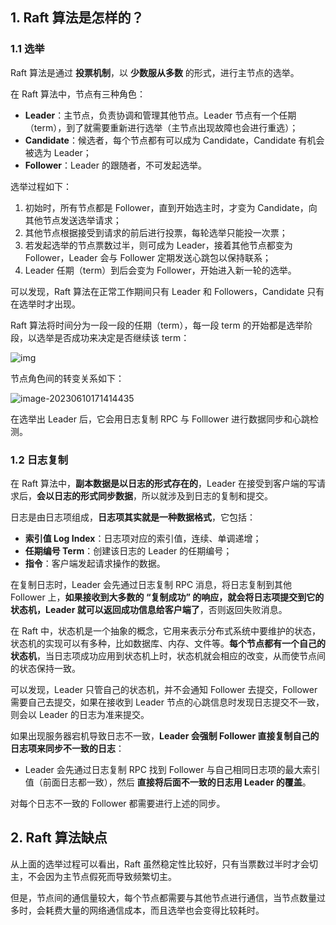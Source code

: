 ## 1. Raft 算法是怎样的？

### 1.1 选举

Raft 算法是通过 **投票机制**，以 **少数服从多数** 的形式，进行主节点的选举。

在 Raft 算法中，节点有三种角色：

- **Leader**：主节点，负责协调和管理其他节点。Leader 节点有一个任期（term），到了就需要重新进行选举（主节点出现故障也会进行重选）；
- **Candidate**：候选者，每个节点都有可以成为 Candidate，Candidate 有机会被选为 Leader；
- **Follower**：Leader 的跟随者，不可发起选举。

选举过程如下：

1. 初始时，所有节点都是 Follower，直到开始选主时，才变为 Candidate，向其他节点发送选举请求；
2. 其他节点根据接受到请求的前后进行投票，每轮选举只能投一次票；
3. 若发起选举的节点票数过半，则可成为 Leader，接着其他节点都变为 Follower，Leader 会与 Follower 定期发送心跳包以保持联系；
4. Leader 任期（term）到后会变为 Follower，开始进入新一轮的选举。

可以发现，Raft 算法在正常工作期间只有 Leader 和 Followers，Candidate 只有在选举时才出现。

Raft 算法将时间分为一段一段的任期（term），每一段 term 的开始都是选举阶段，以选举是否成功来决定是否继续该 term：

![img](https://run-notes.oss-cn-beijing.aliyuncs.com/notes/202306101643425.png)

节点角色间的转变关系如下：

![image-20230610171414435](https://run-notes.oss-cn-beijing.aliyuncs.com/notes/202306101714677.png)



在选举出 Leader 后，它会用日志复制 RPC 与 Folllower 进行数据同步和心跳检测。

### 1.2 日志复制

在 Raft 算法中，**副本数据是以日志的形式存在的**，Leader 在接受到客户端的写请求后，**会以日志的形式同步数据**，所以就涉及到日志的复制和提交。

日志是由日志项组成，**日志项其实就是一种数据格式**，它包括：

- **索引值 Log Index**：日志项对应的索引值，连续、单调递增；
- **任期编号 Term**：创建该日志的 Leader 的任期编号；
- **指令**：客户端发起请求操作的数据。

在复制日志时，Leader 会先通过日志复制 RPC 消息，将日志复制到其他 Follower 上，**如果接收到大多数的 “复制成功” 的响应，就会将日志项提交到它的状态机，Leader 就可以返回成功信息给客户端了**，否则返回失败消息。

在 Raft 中，状态机是一个抽象的概念，它用来表示分布式系统中要维护的状态，状态机的实现可以有多种，比如数据库、内存、文件等。**每个节点都有一个自己的状态机**，当日志项成功应用到状态机上时，状态机就会相应的改变，从而使节点间的状态保持一致。

可以发现，Leader 只管自己的状态机，并不会通知 Follower 去提交，Follower 需要自己去提交，如果在接收到 Leader 节点的心跳信息时发现日志提交不一致，则会以 Leader 的日志为准来提交。

如果出现服务器宕机导致日志不一致，**Leader 会强制 Follower 直接复制自己的日志项来同步不一致的日志**：

- Leader 会先通过日志复制 RPC 找到 Follower 与自己相同日志项的最大索引值（前面日志都一致），然后 **直接将后面不一致的日志用 Leader 的覆盖**。

对每个日志不一致的 Follower 都需要进行上述的同步。



## 2. Raft 算法缺点

从上面的选举过程可以看出，Raft 虽然稳定性比较好，只有当票数过半时才会切主，不会因为主节点假死而导致频繁切主。

但是，节点间的通信量较大，每个节点都需要与其他节点进行通信，当节点数量过多时，会耗费大量的网络通信成本，而且选举也会变得比较耗时。

















